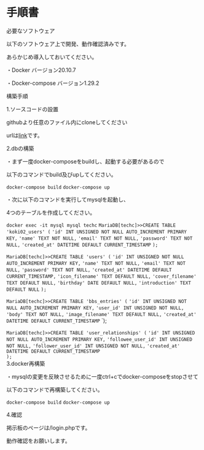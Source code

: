 # 手順書

必要なソフトウェア

以下のソフトウェア上で開発、動作確認済みです。

あらかじめ導入しておいてください。

・Docker バージョン20.10.7

・Docker-compose バージョン1.29.2


構築手順

1.ソースコードの設置

githubより任意のファイル内にcloneしてください

urlは[link](git@github.com:ku6non/sat1_2.git)です。


2.dbの構築

・まず一度docker-composeをbuildし、起動する必要があるので

以下のコマンドでbuild及びupしてください。

`docker-compose build`
`docker-compose up`


・次に以下のコマンドを実行してmysqlを起動し、

4つのテーブルを作成してください。

`docker exec -it mysql mysql techc`
`MariaDB[techc]>>CREATE TABLE 'koki02_users' (`
                `'id' INT UNSIGNED NOT NULL AUTO_INCREMENT PRIMARY KEY,`
		`'name' TEXT NOT NULL,`
		`'email' TEXT NOT NULL,`
    	 	`'password' TEXT NOT NULL,`
    		`'created_at' DATETIME DEFAULT CURRENT_TIMESTAMP`
		`);`
		
`MariaDB[techc]>>CREATE TABLE 'users' (`
    		`'id' INT UNSIGNED NOT NULL AUTO_INCREMENT PRIMARY KEY,`
   		`'name' TEXT NOT NULL,`
    		`'email' TEXT NOT NULL,`
    		`'password' TEXT NOT NULL,`
    		`'created_at' DATETIME DEFAULT CURRENT_TIMESTAMP,`
    		`'icon_filename' TEXT DEFAULT NULL,`
    		`'cover_filename' TEXT DEFAULT NULL,`
    		`'birthday' DATE DEFAULT NULL,`
    		`'introduction' TEXT DEFAULT NULL`
		`);`
		
`MariaDB[techc]>>CREATE TABLE 'bbs_entries' (`
    		`'id' INT UNSIGNED NOT NULL AUTO_INCREMENT PRIMARY KEY,`
    		`'user_id' INT UNSIGNED NOT NULL,`
    		`'body' TEXT NOT NULL,`
    		`'image_filename' TEXT DEFAULT NULL,`
    		`'created_at' DATETIME DEFAULT CURRENT_TIMESTAMP`
		`);
		
`MariaDB[techc]>>CREATE TABLE 'user_relationships' (`
    		`'id' INT UNSIGNED NOT NULL AUTO_INCREMENT PRIMARY KEY,`
    		`'followee_user_id' INT UNSIGNED NOT NULL,`
    		`'follower_user_id' INT UNSIGNED NOT NULL,`
    		`'created_at' DATETIME DEFAULT CURRENT_TIMESTAMP`		
		`);`\
3.docker再構築

・mysqlの変更を反映させるために一度ctrl+cでdocker-composeをstopさせて

以下のコマンドで再構築してください。

`docker-compose build`
`docker-compose up`



4.確認

掲示板のページは/login.phpです。

動作確認をお願いします。

